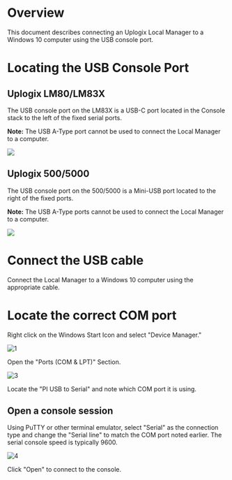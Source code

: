 # Overview
This document describes connecting an Uplogix Local Manager to a Windows 10 computer using the USB console port.

# Locating the USB Console Port

## Uplogix LM80/LM83X

The USB console port on the LM83X is a USB-C port located in the Console stack to the left of the fixed serial ports.

**Note:** The USB A-Type port cannot be used to connect the Local Manager to a computer.

![](https://uplogix.com/support/docs/img/6.0/uplogix_lm83x_usb_console_port.png)

## Uplogix 500/5000

The USB console port on the 500/5000 is a Mini-USB port located to the right of the fixed ports.

**Note:** The USB A-Type ports cannot be used to connect the Local Manager to a computer.

![](https://uplogix.com/support/docs/img/6.0/uplogix_5000_usb_console_port.png)

# Connect the USB cable
Connect the Local Manager to a Windows 10 computer using the appropriate cable.
# Locate the correct COM port

Right click on the Windows Start Icon and select "Device Manager."

![1](http://uplogix.com/support/docs/img/lm-user-guide/Windows10USB-Start.png)

Open the "Ports (COM & LPT)" Section.

![3](http://uplogix.com/support/docs/img/lm-user-guide/Windows10USB-Photo3.png)

Locate the "PI USB to Serial" and note which COM port it is using.

## Open a console session

Using PuTTY or other terminal emulator, select "Serial" as the connection type and change the "Serial line" to match the COM port noted earlier. The serial console speed is typically 9600.   

![4](http://uplogix.com/support/docs/img/lm-user-guide/Windows10USB-Photo4.png)

Click "Open" to connect to the console.



